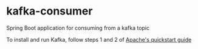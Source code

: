 # kafka-consumer

Spring Boot application for consuming from a kafka topic

To install and run Kafka, follow steps 1 and 2 of [Apache's quickstart guide](https://kafka.apache.org/quickstart)
